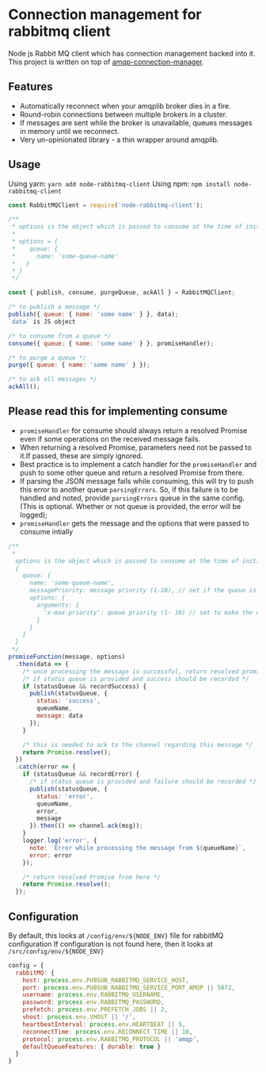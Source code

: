 # Connection management for rabbitmq client

Node js Rabbit MQ client which has connection management backed into it.
This project is written on top of [amqp-connection-manager](https://github.com/benbria/node-amqp-connection-manager).

## Features

* Automatically reconnect when your amqplib broker dies in a fire.
* Round-robin connections between multiple brokers in a cluster.
* If messages are sent while the broker is unavailable, queues messages in memory until we reconnect.
* Very un-opinionated library - a thin wrapper around amqplib.

## Usage

Using yarn: `yarn add node-rabbitmq-client`
Using npm: `npm install node-rabbitmq-client`

```javascript
const RabbitMQClient = require('node-rabbitmq-client');

/**
 * options is the object which is passed to consume at the time of initialization
 *
 * options = {
 *    queue: {
 *      name: 'some-queue-name'
 *   }
 * }
 */

const { publish, consume, purgeQueue, ackAll } = RabbitMQClient;

/* to publish a message */
publish({ queue: { name: 'some name' } }, data);
`data` is JS object

/* to consume from a queue */
consume({ queue: { name: 'some name' } }, promiseHandler);

/* to purge a queue */
purge({ queue: { name: 'some name' } });

/* to ack all messages */
ackAll();
```

## Please read this for implementing consume

* `promiseHandler` for consume should always return a resolved Promise even if some operations on the received message fails.
* When returning a resolved Promise, parameters need not be passed to it.If passed, these are simply ignored.
* Best practice is to implement a catch handler for the `promiseHandler` and push to some other queue and return a resolved Promise from there.
* If parsing the JSON message fails while consuming, this will try to push this error to another queue `parsingErrors`. So, if this failure is to be handled and noted, provide `parsingErrors` queue in the same config. (This is optional. Whether or not queue is provided, the error will be logged);
* `promiseHandler` gets the message and the options that were passed to consume intially

```javascript
/**
 *
  options is the object which is passed to consume at the time of initialization
  {
    queue: {
      name: 'some-queue-name',
      messagePriority: message priority (1-10), // set if the queue is a priority queue. It is optional
      options: {
        arguments: {
          'x-max-priority': queue priority (1- 10) // set to make the queue a priority queue. It is optional
        }
      }
    }
  }
 */
promiseFunction(message, options)
  .then(data => {
    /* once processing the message is successful, return resolved promise */
    /* if status queue is provided and success should be recorded */
    if (statusQueue && recordSuccess) {
      publish(statusQueue, {
        status: 'success',
        queueName,
        message: data
      });
    }

    /* this is needed to ack to the channel regarding this message */
    return Promise.resolve();
  })
  .catch(error => {
    if (statusQueue && recordError) {
      /* if status queue is provided and failure should be recorded */
      publish(statusQueue, {
        status: 'error',
        queueName,
        error,
        message
      }).then(() => channel.ack(msg));
    }
    logger.log('error', {
      note: `Error while processing the message from ${queueName}`,
      error: error
    });

    /* return resolved Promise from here */
    return Promise.resolve();
  });
```

## Configuration

By default, this looks at `/config/env/${NODE_ENV}` file for rabbitMQ configuration
If configuration is not found here, then it looks at `/src/config/env/${NODE_ENV}`

```javascript
config = {
  rabbitMQ: {
    host: process.env.PUBSUB_RABBITMQ_SERVICE_HOST,
    port: process.env.PUBSUB_RABBITMQ_SERVICE_PORT_AMQP || 5672,
    username: process.env.RABBITMQ_USERNAME,
    password: process.env.RABBITMQ_PASSWORD,
    prefetch: process.env.PREFETCH_JOBS || 2,
    vhost: process.env.VHOST || '/',
    heartbeatInterval: process.env.HEARTBEAT || 5,
    reconnectTime: process.env.RECONNECT_TIME || 10,
    protocol: process.env.RABBITMQ_PROTOCOL || 'amqp',
    defaultQueueFeatures: { durable: true }
  }
}
```

